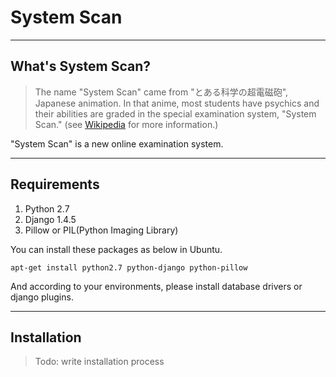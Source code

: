 # System Scan

----
## What's System Scan?

> The name "System Scan" came from "とある科学の超電磁砲", Japanese animation. In that anime, most students have psychics and their abilities are graded in the special examination system, "System Scan." (see [Wikipedia](http://ja.wikipedia.org/wiki/%E3%81%A8%E3%81%82%E3%82%8B%E7%A7%91%E5%AD%A6%E3%81%AE%E8%B6%85%E9%9B%BB%E7%A3%81%E7%A0%B2) for more information.)

"System Scan" is a new online examination system.

----
## Requirements

1. Python 2.7
2. Django 1.4.5
3. Pillow or PIL(Python Imaging Library)

You can install these packages as below in Ubuntu.

    apt-get install python2.7 python-django python-pillow

And according to your environments, please install database drivers or django plugins.

----
## Installation

> Todo: write installation process

